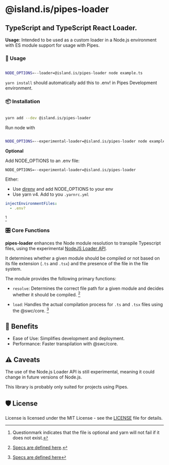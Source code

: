 # @island.is/pipes-loader

## TypeScript and TypeScript React Loader.

**Usage**: Intended to be used as a custom loader in a Node.js environment with ES module support for usage with Pipes.

### 🚀 Usage

```sh

NODE_OPTIONS=--loader=@island.is/pipes-loader node example.ts

```

`yarn install` should automatically add this to .env! in Pipes Development environment.

### 📦 Installation

```bash

yarn add --dev @island.is/pipes-loader

```

Run node with

```bash

NODE_OPTIONS=--experimental-loader=@island.is/pipes-loader node example.ts

```

**Optional**

Add NODE_OPTIONS to an .env file:

```
NODE_OPTIONS=--experimental-loader=@island.is/pipes-loader
```

Either:

- Use [direnv](https://direnv.net/) and add NODE_OPTIONS to your env
- Use yarn v4. Add to you `.yarnrc.yml`

```yaml
injectEnvironmentFiles:
  - .env?
```

[^1]

[^1]: Questionmark indicates that the file is optional and yarn will not fail if it does not exist.

### 🎛️ Core Functions

**pipes-loader** enhances the Node module resolution to transpile Typescript files, using the experimental [NodeJS Loader API](https://nodejs.org/api/esm.html#loaders).

It determines whether a given module should be compiled or not based on its file extension (`.ts` and `.tsx`) and the presence of the file in the file system.

The module provides the following primary functions:

- `resolve`: Determines the correct file path for a given module and decides whether it should be compiled. [^2]

[^2]: [Specs are defined here](https://nodejs.org/api/esm.html#resolvespecifier-context-nextresolve).

- `load`: Handles the actual compilation process for `.ts` and `.tsx` files using the @swc/core. [^3]

[^3]: [Specs are defined here](https://nodejs.org/api/esm.html#loadurl-context-nextload)

## 🌟 Benefits

- Ease of Use: Simplifies development and deployment.
- Performance: Faster transpilation with @swc/core.

## ⚠️ Caveats

The use of the Node.js Loader API is still experimental, meaning it could change in future versions of Node.js.

This library is probably only suited for projects using Pipes.

## 🛡️ License

License is licensed under the MIT License - see the [LICENSE](LICENSE) file for details.
